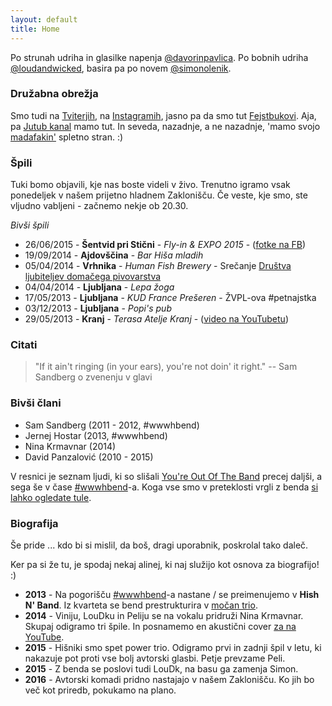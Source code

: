 ```yaml
---
layout: default
title: Home
---
```


Po strunah udriha in glasilke napenja [@davorinpavlica](https://twitter.com/davorinpavlica). Po bobnih udriha [@loudandwicked](https://twitter.com/loudandwicked), basira pa po novem [@simonolenik](https://twitter.com/simonolenik). 

### Družabna obrežja

Smo tudi na [Tviterjih](https://twitter.com/hishnband), na [Instagramih](https://instagram.com/hishnband/), jasno pa da smo tut [Fejstbukovi](https://www.facebook.com/hishnband). Aja, pa [Jutub kanal](https://www.youtube.com/channel/UCTIELIn2BgFNHFnyAlIdBiw) mamo tut. In seveda, nazadnje, a ne nazadnje, 'mamo svojo [madafakin'](http://motherfuckingwebsite.com/) spletno stran. :)

### Špili
Tuki bomo objavili, kje nas boste videli v živo. Trenutno igramo vsak ponedeljek v našem prijetno hladnem Zaklonišču. Če veste, kje smo, ste vljudno vabljeni - začnemo nekje ob 20.30.

*Bivši špili*

* 26/06/2015 - **Šentvid pri Stični** - _Fly-in & EXPO 2015_ - ([fotke na FB](https://t.co/IoHGeedZzR))
* 19/09/2014 - **Ajdovščina** - _Bar Hiša mladih_
* 05/04/2014 - **Vrhnika** - _Human Fish Brewery_ - Srečanje [Društva ljubiteljev domačega pivovarstva](https://dldp.wordpress.com/2014/04/17/porocilo-1-utrip-domace-pivovarske-scene/)
* 04/04/2014 - **Ljubljana** - _Lepa žoga_
* 17/05/2013 - **Ljubljana** - _KUD France Prešeren_ - ŽVPL-ova #petnajstka
* 03/12/2013 - **Ljubljana** - _Popi's pub_
* 29/05/2013 - **Kranj** - _Terasa Atelje Kranj_ - ([video na YouTubetu](https://www.youtube.com/watch?v=pA2vpjAGfOQ))

### Citati

> "If it ain't ringing (in your ears), you're not doin' it right."
-- Sam Sandberg o zvenenju v glavi

### Bivši člani
* Sam Sandberg (2011 - 2012, #wwwhbend)
* Jernej Hostar (2013, #wwwhbend) 
* Nina Krmavnar (2014)
* David Panzalović (2010 - 2015)

V resnici je seznam ljudi, ki so slišali [You're Out Of The Band](https://soundcloud.com/wwwhbend/youre-out-of-the-band) precej daljši, a sega še v čase [#wwwhbend](http://wwwhbend.tumblr.com/)-a. Koga vse smo v preteklosti vrgli z benda [si lahko ogledate tule](http://wwwhbend.tumblr.com/o-bendu).

### Biografija

Še pride ... kdo bi si mislil, da boš, dragi uporabnik, poskrolal tako daleč.

Ker pa si že tu, je spodaj nekaj alinej, ki naj služijo kot osnova za biografijo! :)

* **2013** - Na pogorišču [#wwwhbend](http://wwwhbend.tumblr.com/)-a nastane / se preimenujemo v **Hish N' Band**. Iz kvarteta se bend prestrukturira v [močan trio](https://en.wikipedia.org/wiki/Power_trio).
* **2014** - Viniju, LouDku in Peliju se na vokalu pridruži Nina Krmavnar. Skupaj odigramo tri špile. In posnamemo en akustični cover [za na YouTube](https://www.youtube.com/watch?v=dWg7lQWMXnc).
* **2015** - Hišniki smo spet power trio. Odigramo prvi in zadnji špil v letu, ki nakazuje pot proti vse bolj avtorski glasbi. Petje prevzame Peli.
* **2015** - Z benda se poslovi tudi LouDk, na basu ga zamenja Simon.
* **2016** - Avtorski komadi pridno nastajajo v našem Zaklonišču. Ko jih bo več kot priredb, pokukamo na plano.